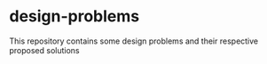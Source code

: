 # design-problems
This repository contains some design problems and their respective proposed solutions
